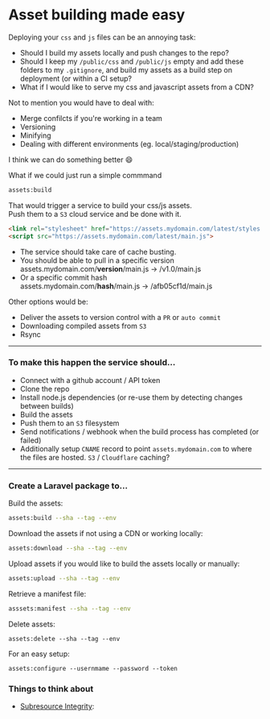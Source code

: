 # Asset building made easy


Deploying your `css` and `js` files can be  an annoying task:

- Should I build my assets locally and push changes to the repo?
- Should I keep my `/public/css` and `/public/js` empty and add these folders to my `.gitignore`, and build my assets as a build step on deployment (or within a CI setup?
- What if I would like to serve my css and javascript assets from a CDN?

Not to mention you would have to deal with:
- Merge confilcts if you're working in a team
- Versioning
- Minifying
- Dealing with different environments (eg. local/staging/production)

I think we can do something better :smile:

What if we could just run a simple commmand

```bash
assets:build
```

That would trigger a service to build your css/js assets.  
Push them to a `S3` cloud service and be done with it. 

```html
<link rel="stylesheet" href="https://assets.mydomain.com/latest/styles.css">
<script src="https://assets.mydomain.com/latest/main.js">
```

- The service should take care of cache busting.
- You should be able to pull in a specific version  
assets.mydomain.com/**version**/main.js -> /v1.0/main.js
- Or a specific commit hash  
assets.mydomain.com/**hash**/main.js -> /afb05cf1d/main.js

Other options would be:
- Deliver the assets to version control with a `PR` or `auto commit`
- Downloading compiled assets from `S3`
- Rsync

<hr>

### To make this happen the service should...

- Connect with a github account / API token
- Clone the repo
- Install node.js dependencies (or re-use them by detecting changes between builds)
- Build the assets
- Push them to an `S3` filesystem
- Send notifications / webhook when the build process has completed (or failed)
- Additionally setup `CNAME` record to point `assets.mydomain.com` to where the files are hosted. `S3` / `Cloudflare` caching?

<hr>

### Create a Laravel package to...

Build the assets:

```bash
assets:build --sha --tag --env
```

Download the assets if not using a CDN or working locally:

```bash
assets:download --sha --tag --env
```

Upload assets if you would like to build the assets locally or manually:
```bash
assets:upload --sha --tag --env
```

Retrieve a manifest file:

```bash
asssets:manifest --sha --tag --env
```

Delete assets:

```
assets:delete --sha --tag --env
```

For an easy setup:

```
assets:configure --usernmame --password --token
```

### Things to think about

- [Subresource Integrity](https://www.w3.org/TR/SRI/): <script integrity="sha384...">
- [Cross-origin resource sharing](https://en.wikipedia.org/wiki/Cross-origin_resource_sharing)
